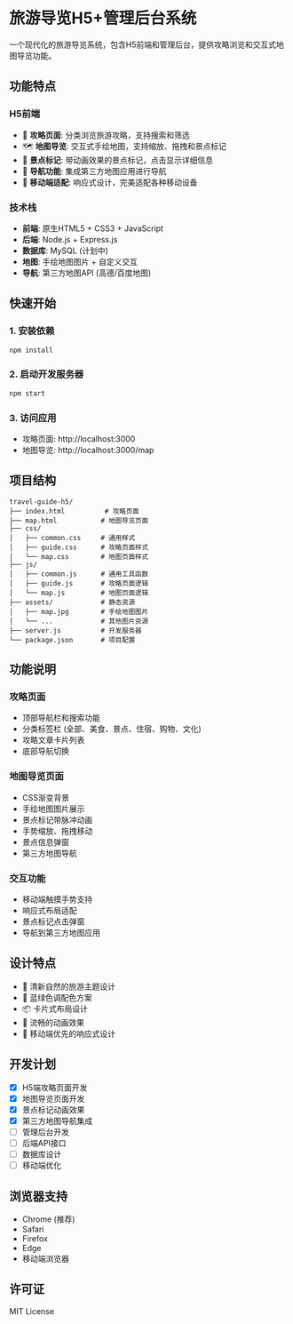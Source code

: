 # 旅游导览H5+管理后台系统

一个现代化的旅游导览系统，包含H5前端和管理后台，提供攻略浏览和交互式地图导览功能。

## 功能特点

### H5前端
- 📱 **攻略页面**: 分类浏览旅游攻略，支持搜索和筛选
- 🗺️ **地图导览**: 交互式手绘地图，支持缩放、拖拽和景点标记
- 📍 **景点标记**: 带动画效果的景点标记，点击显示详细信息
- 🧭 **导航功能**: 集成第三方地图应用进行导航
- 📱 **移动端适配**: 响应式设计，完美适配各种移动设备

### 技术栈
- **前端**: 原生HTML5 + CSS3 + JavaScript
- **后端**: Node.js + Express.js
- **数据库**: MySQL (计划中)
- **地图**: 手绘地图图片 + 自定义交互
- **导航**: 第三方地图API (高德/百度地图)

## 快速开始

### 1. 安装依赖
```bash
npm install
```

### 2. 启动开发服务器
```bash
npm start
```

### 3. 访问应用
- 攻略页面: http://localhost:3000
- 地图导览: http://localhost:3000/map

## 项目结构

```
travel-guide-h5/
├── index.html          # 攻略页面
├── map.html           # 地图导览页面
├── css/
│   ├── common.css     # 通用样式
│   ├── guide.css      # 攻略页面样式
│   └── map.css        # 地图页面样式
├── js/
│   ├── common.js      # 通用工具函数
│   ├── guide.js       # 攻略页面逻辑
│   └── map.js         # 地图页面逻辑
├── assets/            # 静态资源
│   ├── map.jpg        # 手绘地图图片
│   └── ...            # 其他图片资源
├── server.js          # 开发服务器
└── package.json       # 项目配置
```

## 功能说明

### 攻略页面
- 顶部导航栏和搜索功能
- 分类标签栏 (全部、美食、景点、住宿、购物、文化)
- 攻略文章卡片列表
- 底部导航切换

### 地图导览页面
- CSS渐变背景
- 手绘地图图片展示
- 景点标记带脉冲动画
- 手势缩放、拖拽移动
- 景点信息弹窗
- 第三方地图导航

### 交互功能
- 移动端触摸手势支持
- 响应式布局适配
- 景点标记点击弹窗
- 导航到第三方地图应用

## 设计特点

- 🎨 清新自然的旅游主题设计
- 🌊 蓝绿色调配色方案
- 📦 卡片式布局设计
- 🔄 流畅的动画效果
- 📱 移动端优先的响应式设计

## 开发计划

- [x] H5端攻略页面开发
- [x] 地图导览页面开发
- [x] 景点标记动画效果
- [x] 第三方地图导航集成
- [ ] 管理后台开发
- [ ] 后端API接口
- [ ] 数据库设计
- [ ] 移动端优化

## 浏览器支持

- Chrome (推荐)
- Safari
- Firefox
- Edge
- 移动端浏览器

## 许可证

MIT License